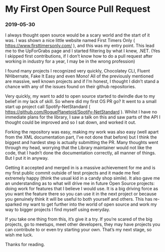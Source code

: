 # My First Open Source Pull Request
### 2019-05-30

I always thought open source would be a scary world and the start of it was. I was shown a nice little website named First Timers Only ( https://www.firsttimersonly.com/ ), and this was my entry point. This lead me to the UpForGrabs page and I started filtering by what I knew, .NET. (Yes I skipped first contributions, if I don’t know how to do a pull request after working in industry for a year, I may be in the wrong profession)

I found many projects I recognized very quickly, Chocolatey CLI, Fluent NHibernate, Fake It Easy and even Mono! All of the previously mentioned are massive, well known projects and if I’m honest, I thought I didn’t stand a chance with any of the issues found on their github repositories.

Very quickly, my want to add to open source started to dwindle due to my belief in my lack of skill. So where did my first OS PR go? It went to a small start up project call Spotify-NetStandard ( https://github.com/RoguePlanetoid/Spotify-NetStandard ). Whilst I have no immediate plans for the library, I saw a talk on this and saw parts of the API I thought could be improved and so I sat down, and worked it out.

Forking the repository was easy, making my work was also easy (well apart from the XML documentation part, I’ve not done that before) but I think the biggest and hardest step is actually submitting the PR. Many thoughts went through my head, worrying that the Library maintainer would not like the code, that I hadn’t done the documentation correctly, all manner of things. But I put it in anyway.

Getting it accepted and merged in is a massive achievement for me and is my first public commit outside of test projects and it made me feel extremely happy (think the usual kid in a candy shop simile). It also gave me an understanding as to what will drive me in future Open Source projects: doing work for features that I believe I would use. It is a big driving force as you want the feature there so you can use it in the next project or because you genuinely think it will be useful to both yourself and others. This has re-sparked my want to get further into the world of open source and work my way to bigger projects I find myself using everyday.

If you take one thing from this, it’s give it a try. If you’re scared of the big projects, go to meetups, meet other developers, they may have projects you can contribute to or even try starting your own. That’s my next stage, so wish me luck.

Thanks for reading.